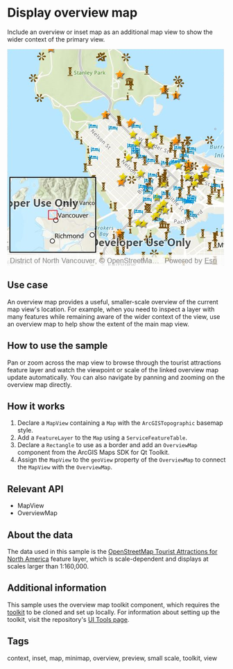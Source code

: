 # Display overview map

Include an overview or inset map as an additional map view to show the wider context of the primary view.

![](screenshot.png)

## Use case

An overview map provides a useful, smaller-scale overview of the current map view's location. For example, when you need to inspect a layer with many features while remaining aware of the wider context of the view, use an overview map to help show the extent of the main map view.

## How to use the sample

Pan or zoom across the map view to browse through the tourist attractions feature layer and watch the viewpoint or scale of the linked overview map update automatically. You can also navigate by panning and zooming on the overview map directly.

## How it works

1. Declare a `MapView` containing a `Map` with the `ArcGISTopographic` basemap style.
2. Add a `FeatureLayer` to the `Map` using a `ServiceFeatureTable`.
3. Declare a `Rectangle` to use as a border and add an `OverviewMap` component from the ArcGIS Maps SDK for Qt Toolkit.
4. Assign the `MapView` to the `geoView` property of the `OverviewMap` to connect the `MapView` with the `OverviewMap`.

## Relevant API

* MapView
* OverviewMap

## About the data

The data used in this sample is the [OpenStreetMap Tourist Attractions for North America](https://www.arcgis.com/home/item.html?id=97ceed5cfc984b4399e23888f6252856) feature layer, which is scale-dependent and displays at scales larger than 1:160,000.

## Additional information

 This sample uses the overview map toolkit component, which requires the [toolkit](https://github.com/Esri/arcgis-maps-sdk-toolkit-qt) to be cloned and set up locally. For information about setting up the toolkit, visit the repository's [UI Tools page](https://github.com/Esri/arcgis-maps-sdk-toolkit-qt/blob/main/uitools).

## Tags

context, inset, map, minimap, overview, preview, small scale, toolkit, view
